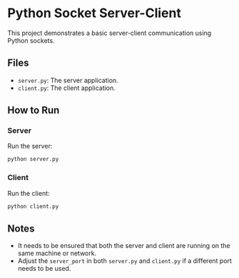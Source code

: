 # Python Socket Server-Client

This project demonstrates a basic server-client communication using Python sockets.

## Files

- `server.py`: The server application.
- `client.py`: The client application.

## How to Run

### Server

Run the server:
   ```bash
   python server.py
  ```

### Client

Run the client:
   ```bash
   python client.py
  ```

## Notes

-  It needs to be ensured that both the server and client are running on the same machine or network.
-  Adjust the `server_port` in both `server.py` and `client.py` if a different port needs to be used.
